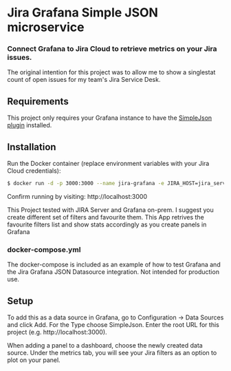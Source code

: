 # Jira Grafana Simple JSON microservice
### Connect Grafana to Jira Cloud to retrieve metrics on your Jira issues.

The original intention for this project was to allow me to show a singlestat count of open issues for my team's Jira Service Desk.



## Requirements
This project only requires your Grafana instance to have the [SimpleJson plugin](https://grafana.com/plugins/grafana-simple-json-datasource/installation) installed.

## Installation

Run the Docker container (replace environment variables with your Jira Cloud credentials):
```bash
$ docker run -d -p 3000:3000 --name jira-grafana -e JIRA_HOST=jira_server.com -e JIRA_USER=srinivasraja54 -e JIRA_PASS=XXXX bluefrg/jira-grafana-json-datasource
```

Confirm running by visiting: http://localhost:3000

This Project tested with JIRA Server and Grafana on-prem. I suggest you create different set of filters and favourite them.
This App retrives the favourite filters list and show stats accordingly as you create panels in Grafana


### docker-compose.yml
The docker-compose is included as an example of how to test Grafana and  the Jira Grafana JSON Datasource integration. Not intended for production use.

## Setup
To add this as a data source in Grafana, go to Configuration -> Data Sources and click Add. For the Type choose SimpleJson. Enter the root URL for this project (e.g. http://localhost:3000).

When adding a panel to a dashboard, choose the newly created data source. Under the metrics tab, you will see your Jira filters as an option to plot on your panel.




